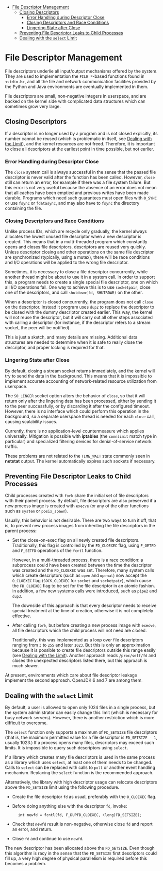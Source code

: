 - [File Descriptor Management](#file-descriptor-management)
  - [Closing Descriptors](#closing-descriptors)
    - [Error Handling during Descriptor Close](#error-handling-during-descriptor-close)
    - [Closing Descriptors and Race Conditions](#closing-descriptors-and-race-conditions)
    - [Lingering State after Close](#lingering-state-after-close)
  - [Preventing File Descriptor Leaks to Child Processes](#preventing-file-descriptor-leaks-to-child-processes)
  - [Dealing with the `select` Limit](#dealing-with-the-select-limit)

# File Descriptor Management

File descriptors underlie all input/output mechanisms offered by the
system. They are used to implementation the `FILE
*`-based functions found in `<stdio.h>`, and all the file and network
communication facilities provided by the Python and Java environments
are eventually implemented in them.

File descriptors are small, non-negative integers in userspace, and are
backed on the kernel side with complicated data structures which can
sometimes grow very large.

## Closing Descriptors

If a descriptor is no longer used by a program and is not closed
explicitly, its number cannot be reused (which is problematic in itself,
see [Dealing with the
Limit](#dealing-with-the-select-limit)), and the kernel
resources are not freed. Therefore, it is important to close all
descriptors at the earliest point in time possible, but not earlier.

### Error Handling during Descriptor Close

The `close` system call is always successful in the sense that the
passed file descriptor is never valid after the function has been
called. However, `close` still can return an error, for example if there
was a file system failure. But this error is not very useful because the
absence of an error does not mean that all caches have been emptied and
previous writes have been made durable. Programs which need such
guarantees must open files with `O_SYNC` or use `fsync` or `fdatasync`,
and may also have to `fsync` the directory containing the file.

### Closing Descriptors and Race Conditions

Unlike process IDs, which are recycle only gradually, the kernel always
allocates the lowest unused file descriptor when a new descriptor is
created. This means that in a multi-threaded program which constantly
opens and closes file descriptors, descriptors are reused very quickly.
Unless descriptor closing and other operations on the same file
descriptor are synchronized (typically, using a mutex), there will be
race conditions and I/O operations will be applied to the wrong file
descriptor.

Sometimes, it is necessary to close a file descriptor concurrently,
while another thread might be about to use it in a system call. In order
to support this, a program needs to create a single special file
descriptor, one on which all I/O operations fail. One way to achieve
this is to use `socketpair`, close one of the descriptors, and call
`shutdown(fd, SHUTRDWR)` on the other.

When a descriptor is closed concurrently, the program does not call
`close` on the descriptor. Instead it program uses `dup2` to replace the
descriptor to be closed with the dummy descriptor created earlier. This
way, the kernel will not reuse the descriptor, but it will carry out all
other steps associated with calling a descriptor (for instance, if the
descriptor refers to a stream socket, the peer will be notified).

This is just a sketch, and many details are missing. Additional data
structures are needed to determine when it is safe to really close the
descriptor, and proper locking is required for that.

### Lingering State after Close

By default, closing a stream socket returns immediately, and the kernel
will try to send the data in the background. This means that it is
impossible to implement accurate accounting of network-related resource
utilization from userspace.

The `SO_LINGER` socket option alters the behavior of `close`, so that it
will return only after the lingering data has been processed, either by
sending it to the peer successfully, or by discarding it after the
configured timeout. However, there is no interface which could perform
this operation in the background, so a separate userspace thread is
needed for each `close` call, causing scalability issues.

Currently, there is no application-level countermeasure which applies
universally. Mitigation is possible with **<span
class="application">iptables</span>** (the `connlimit` match type in
particular) and specialized filtering devices for denial-of-service
network traffic.

These problems are not related to the `TIME_WAIT` state commonly seen in
**<span class="application">netstat</span>** output. The kernel
automatically expires such sockets if necessary.

## Preventing File Descriptor Leaks to Child Processes

Child processes created with `fork` share the initial set of file
descriptors with their parent process. By default, file descriptors are
also preserved if a new process image is created with `execve` (or any
of the other functions such as `system` or `posix_spawn`).

Usually, this behavior is not desirable. There are two ways to turn it
off, that is, to prevent new process images from inheriting the file
descriptors in the parent process:

-   Set the close-on-exec flag on all newly created file descriptors.
    Traditionally, this flag is controlled by the `FD_CLOEXEC` flag,
    using `F_GETFD` and `F_SETFD` operations of the `fcntl` function.

    However, in a multi-threaded process, there is a race condition: a
    subprocess could have been created between the time the descriptor
    was created and the `FD_CLOEXEC` was set. Therefore, many system
    calls which create descriptors (such as `open` and `openat`) now
    accept the `O_CLOEXEC` flag (`SOCK_CLOEXEC` for `socket` and
    `socketpair`), which cause the `FD_CLOEXEC` flag to be set for the
    file descriptor in an atomic fashion. In addition, a few new systems
    calls were introduced, such as `pipe2` and `dup3`.

    The downside of this approach is that every descriptor needs to
    receive special treatment at the time of creation, otherwise it is
    not completely effective.

-   After calling `fork`, but before creating a new process image with
    `execve`, all file descriptors which the child process will not need
    are closed.

    Traditionally, this was implemented as a loop over file descriptors
    ranging from `3` to `255` and later `1023`. But this is only an
    approximation because it is possible to create file descriptors
    outside this range easily (see [Dealing with the
    Limit](#dealing-with-the-select-limit)). Another
    approach reads `/proc/self/fd` and closes the unexpected descriptors
    listed there, but this approach is much slower.

At present, environments which care about file descriptor leakage
implement the second approach. OpenJDK 6 and 7 are among them.

## Dealing with the `select` Limit

By default, a user is allowed to open only 1024 files in a single
process, but the system administrator can easily change this limit
(which is necessary for busy network servers). However, there is another
restriction which is more difficult to overcome.

The `select` function only supports a maximum of `FD_SETSIZE` file
descriptors (that is, the maximum permitted value for a file descriptor
is `FD_SETSIZE - 1`, usually 1023.) If a process opens many files,
descriptors may exceed such limits. It is impossible to query such
descriptors using `select`.

If a library which creates many file descriptors is used in the same
process as a library which uses `select`, at least one of them needs to
be changed. Calls to `select` can be replaced with calls to `poll` or
another event handling mechanism. Replacing the `select` function is the
recommended approach.

Alternatively, the library with high descriptor usage can relocate
descriptors above the `FD_SETSIZE` limit using the following procedure.

-   Create the file descriptor `fd` as usual, preferably with the
    `O_CLOEXEC` flag.

-   Before doing anything else with the descriptor `fd`, invoke:

<!-- -->

          int newfd = fcntl(fd, F_DUPFD_CLOEXEC, (long)FD_SETSIZE);

-   Check that `newfd` result is non-negative, otherwise close `fd` and
    report an error, and return.

-   Close `fd` and continue to use `newfd`.

The new descriptor has been allocated above the `FD_SETSIZE`. Even
though this algorithm is racy in the sense that the `FD_SETSIZE` first
descriptors could fill up, a very high degree of physical parallelism is
required before this becomes a problem.
